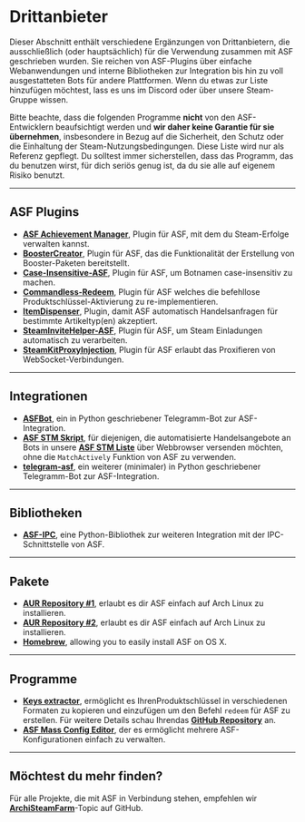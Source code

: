 # Drittanbieter

Dieser Abschnitt enthält verschiedene Ergänzungen von Drittanbietern, die ausschließlich (oder hauptsächlich) für die Verwendung zusammen mit ASF geschrieben wurden. Sie reichen von ASF-Plugins über einfache Webanwendungen und interne Bibliotheken zur Integration bis hin zu voll ausgestatteten Bots für andere Plattformen. Wenn du etwas zur Liste hinzufügen möchtest, lass es uns im Discord oder über unsere Steam-Gruppe wissen.

Bitte beachte, dass die folgenden Programme **nicht** von den ASF-Entwicklern beaufsichtigt werden und **wir daher keine Garantie für sie übernehmen**, insbesondere in Bezug auf die Sicherheit, den Schutz oder die Einhaltung der Steam-Nutzungsbedingungen. Diese Liste wird nur als Referenz gepflegt. Du solltest immer sicherstellen, dass das Programm, das du benutzen wirst, für dich seriös genug ist, da du sie alle auf eigenem Risiko benutzt.

---

## ASF Plugins

- **[ASF Achievement Manager](https://github.com/Ryzhehvost/ASF-Achievement-Manager)**, Plugin für ASF, mit dem du Steam-Erfolge verwalten kannst.
- **[BoosterCreator](https://github.com/Ryzhehvost/BoosterCreator)**, Plugin für ASF, das die Funktionalität der Erstellung von Booster-Paketen bereitstellt.
- **[Case-Insensitive-ASF](https://github.com/Ryzhehvost/Case-Insensitive-ASF)**, Plugin für ASF, um Botnamen case-insensitiv zu machen.
- **[Commandless-Redeem](https://github.com/Ryzhehvost/Commandless-Redeem)**, Plugin für ASF welches die befehllose Produktschlüssel-Aktivierung zu re-implementieren.
- **[ItemDispenser](https://github.com/Ryzhehvost/ItemDispenser)**, Plugin, damit ASF automatisch Handelsanfragen für bestimmte Artikeltyp(en) akzeptiert.
- **[SteamInviteHelper-ASF](https://github.com/1461748123/SteamInviteHelper-ASF)**, Plugin für ASF, um Steam Einladungen automatisch zu verarbeiten.
- **[SteamKitProxyInjection](https://github.com/Vital7/SteamKitProxyInjection)**, Plugin für ASF erlaubt das Proxifieren von WebSocket-Verbindungen.

---

## Integrationen

- **[ASFBot](https://github.com/dmcallejo/ASFBot)**, ein in Python geschriebener Telegramm-Bot zur ASF-Integration.
- **[ASF STM Skript](https://greasyfork.org/en/scripts/404754-asf-stm)**, für diejenigen, die automatisierte Handelsangebote an Bots in unsere **[ASF STM Liste](https://github.com/JustArchiNET/ArchiSteamFarm/wiki/Statistics#public-asf-stm-listing)** über Webbrowser versenden möchten, ohne die `MatchActively` Funktion von ASF zu verwenden.
- **[telegram-asf](https://github.com/deluxghost/telegram-asf)**, ein weiterer (minimaler) in Python geschriebener Telegramm-Bot zur ASF-Integration.

---

## Bibliotheken

- **[ASF-IPC](https://github.com/deluxghost/ASF_IPC)**, eine Python-Bibliothek zur weiteren Integration mit der IPC-Schnittstelle von ASF.

---

## Pakete

- **[AUR Repository #1](https://aur.archlinux.org/packages/asf)**, erlaubt es dir ASF einfach auf Arch Linux zu installieren.
- **[AUR Repository #2](https://aur.archlinux.org/packages/archisteamfarm-bin)**, erlaubt es dir ASF einfach auf Arch Linux zu installieren.
- **[Homebrew](https://formulae.brew.sh/formula/archi-steam-farm)**, allowing you to easily install ASF on OS X.

---

## Programme

- **[Keys extractor](https://ske.xpixv.com)**, ermöglicht es IhrenProduktschlüssel in verschiedenen Formaten zu kopieren und einzufügen um den Befehl `redeem` für ASF zu erstellen. Für weitere Details schau Ihrendas **[GitHub Repository](https://github.com/PixvIO/SKE)** an.
- **[ASF Mass Config Editor](https://github.com/genesix-eu/ASF_MCE)**, der es ermöglicht mehrere ASF-Konfigurationen einfach zu verwalten.

---

## Möchtest du mehr finden?

Für alle Projekte, die mit ASF in Verbindung stehen, empfehlen wir **[ArchiSteamFarm](https://github.com/topics/archisteamfarm)**-Topic auf GitHub.